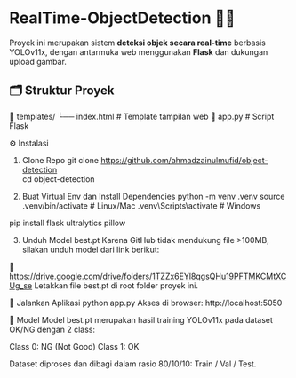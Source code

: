 # RealTime-ObjectDetection 🧠🎥

Proyek ini merupakan sistem **deteksi objek secara real-time** berbasis YOLOv11x, dengan antarmuka web menggunakan **Flask** dan dukungan upload gambar.

## 🗂️ Struktur Proyek
📁 templates/
    └── index.html         # Template tampilan web
📄 app.py                  # Script Flask

⚙️ Instalasi

1. Clone Repo
git clone https://github.com/ahmadzainulmufid/object-detection    
cd object-detection

2. Buat Virtual Env dan Install Dependencies
python -m venv .venv
source .venv/bin/activate     # Linux/Mac
.venv\Scripts\activate        # Windows

pip install flask ultralytics pillow

3. Unduh Model best.pt
Karena GitHub tidak mendukung file >100MB, silakan unduh model dari link berikut:

🔗 https://drive.google.com/drive/folders/1TZZx6EYl8qgsQHu19PFTMKCMtXCUg_se
Letakkan file best.pt di root folder proyek ini.

🚀 Jalankan Aplikasi
python app.py
Akses di browser: http://localhost:5050

🧠 Model
Model best.pt merupakan hasil training YOLOv11x pada dataset OK/NG dengan 2 class:

Class 0: NG (Not Good)
Class 1: OK

Dataset diproses dan dibagi dalam rasio 80/10/10: Train / Val / Test.
